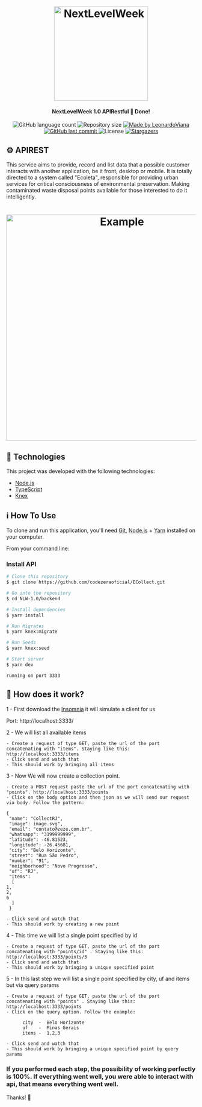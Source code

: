 
<h1 align="center">
    <img alt="NextLevelWeek" title="#NextLevelWeek" src="https://upload.wikimedia.org/wikipedia/commons/thumb/d/d9/Node.js_logo.svg/1200px-Node.js_logo.svg.png" width="250px" />
</h1>

<h4 align="center"> 
	 NextLevelWeek 1.0 APIRestful 🚀 Done! 
</h4>
<p align="center">
  <img alt="GitHub language count" src="https://img.shields.io/github/languages/count/codezeraoficial/ECollect?color=%2304D361">

  <img alt="Repository size" src="https://img.shields.io/github/repo-size/codezeraoficial/ECollect">
	
  <a href="https://www.linkedin.com/in/leonardo-rviana/">
    <img alt="Made by LeonardoViana" src="https://img.shields.io/badge/made%20by-LeonardoViana-%2304D361">
  </a>

  <a href="https://github.com/codezeraoficial/ECollect/commits/master">
    <img alt="GitHub last commit" src="https://img.shields.io/github/last-commit/codezeraoficial/ECollect">
  </a>

  <img alt="License" src="https://img.shields.io/badge/license-MIT-brightgreen">
   <a href="https://github.com/codezeraoficial/ECollect/stargazers">
    <img alt="Stargazers" src="https://img.shields.io/github/stars/codezeraoficial/ECollect?style=social">
  </a>
</p>





## :gear: APIREST

This service aims to provide, record and list data that a possible customer interacts with another application, be it front, desktop or mobile.
It is totally directed to a system called "Ecoleta", responsible for providing urban services for critical consciousness of environmental preservation. Making contaminated waste disposal points available for those interested to do it intelligently.

<h1 align="center">
    <img alt="Example" title="Example" src="https://peerbits-wpengine.netdna-ssl.com/wp-content/uploads/2019/10/rest-api-code-main.png" width="600px" />
</h1>


## :rocket: Technologies

This project was developed with the following technologies:

- [Node.js][nodejs]
- [TypeScript][typescript]
- [Knex][knex]



## :information_source: How To Use

To clone and run this application, you'll need [Git](https://git-scm.com), [Node.js][nodejs] + [Yarn][yarn] installed on your computer.

From your command line:

### Install API 

```bash
# Clone this repository
$ git clone https://github.com/codezeraoficial/ECollect.git

# Go into the repository
$ cd NLW-1.0/backend

# Install dependencies
$ yarn install

# Run Migrates
$ yarn knex:migrate

# Run Seeds
$ yarn knex:seed

# Start server
$ yarn dev

running on port 3333
```

## :battery: How does it work? 


1 - First download the [Insomnia][insomnia] it will simulate a client for us

Port: http://localhost:3333/


2 -  We will list all available items

    - Create a request of type GET, paste the url of the port concatenating with "items". Staying like this: http://localhost:3333/items
    - Click send and watch that
    - This should work by bringing all items

3 - Now We will now create a collection point.

    - Create a POST request paste the url of the port concatenating with "points". http://localhost:3333/points
    - Click on the body option and then json as we will send our request via body. Follow the pattern:

    {
     "name": "CollectRJ",
     "image": image.svg",
     "email": "contato@zeze.com.br",
     "whatsapp": "3199999999",
     "latitude": -46.81523,
     "longitude": -26.45681,
     "city": "Belo Horizonte",
     "street": "Rua São Pedro",
     "number": "91",
     "neighborhood": "Novo Progresso",
     "uf": "RJ",
     "items": 
      [
	1,
	2,
	6
      ]
     }

    - Click send and watch that
    - This should work by creating a new point

4 - This time we will list a single point specified by id

    - Create a request of type GET, paste the url of the port concatenating with "points/id" . Staying like this: http://localhost:3333/points/3
    - Click send and watch that
    - This should work by bringing a unique specified point

5 - In this last step we will list a single point specified by city, uf and items but via query params

    - Create a request of type GET, paste the url of the port concatenating with "points" . Staying like this: http://localhost:3333/points
    - Click on the query option. Follow the example:

          city  -  Belo Horizonte
          uf    -  Minas Gerais
          items -  1,2,3

    - Click send and watch that
    - This should work by bringing a unique specified point by query params


### If you performed each step, the possibility of working perfectly is 100%. If everything went well, you were able to interact with api, that means everything went well.

Thanks! :metal:

[nodejs]: https://nodejs.org/
[typescript]: https://www.typescriptlang.org/
[yarn]: https://yarnpkg.com/
[vs]: https://code.visualstudio.com/
[vceditconfig]: https://marketplace.visualstudio.com/items?itemName=EditorConfig.EditorConfig
[vceslint]: https://marketplace.visualstudio.com/items?itemName=dbaeumer.vscode-eslint
[prettier]: https://marketplace.visualstudio.com/items?itemName=esbenp.prettier-vscode
[knex]: http://knexjs.org/
[insomnia]: https://insomnia.rest/
